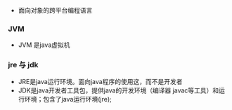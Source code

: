 * 面向对象的跨平台编程语言

### JVM
* JVM 是java虚拟机

### jre 与 jdk

* JRE是java运行环境。面向java程序的使用这，而不是开发者
* JDK是java开发者工具包，提供java的开发环境（编译器 javac等工具）和运行环境；包含了java运行环境(jre);
